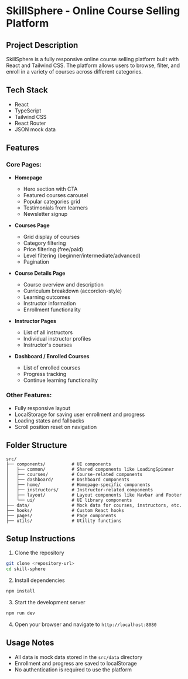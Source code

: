 
# SkillSphere - Online Course Selling Platform

## Project Description

SkillSphere is a fully responsive online course selling platform built with React and Tailwind CSS. The platform allows users to browse, filter, and enroll in a variety of courses across different categories.

## Tech Stack

- React
- TypeScript
- Tailwind CSS
- React Router
- JSON mock data

## Features

### Core Pages:

- **Homepage**
  - Hero section with CTA
  - Featured courses carousel
  - Popular categories grid
  - Testimonials from learners
  - Newsletter signup

- **Courses Page**
  - Grid display of courses
  - Category filtering
  - Price filtering (free/paid)
  - Level filtering (beginner/intermediate/advanced)
  - Pagination

- **Course Details Page**
  - Course overview and description
  - Curriculum breakdown (accordion-style)
  - Learning outcomes
  - Instructor information
  - Enrollment functionality

- **Instructor Pages**
  - List of all instructors
  - Individual instructor profiles
  - Instructor's courses

- **Dashboard / Enrolled Courses**
  - List of enrolled courses
  - Progress tracking
  - Continue learning functionality

### Other Features:

- Fully responsive layout
- LocalStorage for saving user enrollment and progress
- Loading states and fallbacks
- Scroll position reset on navigation

## Folder Structure

```
src/
├── components/          # UI components
│   ├── common/          # Shared components like LoadingSpinner
│   ├── courses/         # Course-related components 
│   ├── dashboard/       # Dashboard components
│   ├── home/            # Homepage-specific components
│   ├── instructors/     # Instructor-related components
│   ├── layout/          # Layout components like Navbar and Footer
│   └── ui/              # UI library components
├── data/                # Mock data for courses, instructors, etc.
├── hooks/               # Custom React hooks
├── pages/               # Page components
├── utils/               # Utility functions
```

## Setup Instructions

1. Clone the repository
```bash
git clone <repository-url>
cd skill-sphere
```

2. Install dependencies
```bash
npm install
```

3. Start the development server
```bash
npm run dev
```

4. Open your browser and navigate to `http://localhost:8080`

## Usage Notes

- All data is mock data stored in the `src/data` directory
- Enrollment and progress are saved to localStorage
- No authentication is required to use the platform
